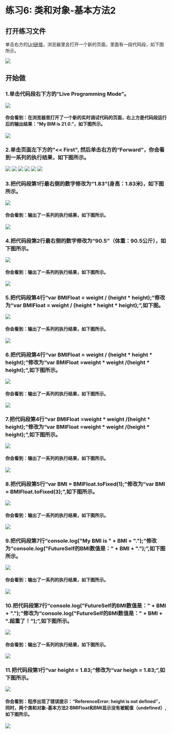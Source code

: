 ﻿# 练习6: 类和对象-基本方法2

## 打开练习文件

单击右方的[Url链接](http://pythontutor.com/visualize.html#code=class%20Food%3A%0A%20%20%20%20def%20__init__%28self,%20caloryFromFood,%20totalFatContent,%20sodiumContent%29%3A%0A%20%20%20%20%20%20%20%20self.calory%20%3D%20caloryFromFood%0A%20%20%20%20%20%20%20%20self.totalFat%20%3D%20totalFatContent%0A%20%20%20%20%20%20%20%20self.sodium%20%3D%20sodiumContent%0A%20%20%20%20def%20getCalory%28self%29%3A%0A%20%20%20%20%20%20%20%20return%20self.calory%0A%20%20%20%20def%20getTotalFat%28self%29%3A%0A%20%20%20%20%20%20%20%20return%20self.totalFat%0A%20%20%20%20def%20getSodium%28self%29%3A%0A%20%20%20%20%20%20%20%20return%20self.sodium%0A%0A%20%20%20%20def%20caloryPercentDV%28self%29%3A%0A%20%20%20%20%20%20%20%20CaloriesDailyValue%20%3D%202000%20%20%20%20%20%20%20%0A%20%20%20%20%20%20%20%20return%20int%28%28self.calory%20*%20100%20/%20CaloriesDailyValue%29%29%0A%20%20%20%20def%20totalFatPercentDV%28self%29%3A%0A%20%20%20%20%20%20%20%20TotalFatDailyValue%20%3D%2065%20%20%0A%20%20%20%20%20%20%20%20return%20int%28%28self.totalFat%20*%20100%20/%20TotalFatDailyValue%29%29%0A%20%20%20%20def%20sodiumPercentDV%28self%29%3A%0A%20%20%20%20%20%20%20%20SodiumDailyValue%20%3D%202400%20%20%20%20%20%0A%20%20%20%20%20%20%20%20return%20int%28%28self.sodium%20*%20100%20/%20SodiumDailyValue%29%29%0A%0AFood1%20%3D%20Food%28450,%2021,%202400%29%0A%0Aprint%28%22%E5%8D%A0%E5%8D%A1%E8%B7%AF%E9%87%8C%E6%AF%8F%E5%A4%A9%E9%9C%80%E6%B1%82%E6%80%BB%E9%87%8F%E7%9A%84%EF%BC%9A%22,Food1.caloryPercentDV%28%29,%22%25%22%29%0Aprint%28%22%E5%8D%A0%E6%80%BB%E8%84%82%E8%82%AA%E6%AF%8F%E5%A4%A9%E9%9C%80%E6%B1%82%E6%80%BB%E9%87%8F%E7%9A%84%EF%BC%9A%22,Food1.totalFatPercentDV%28%29,%22%25%22%29%0Aprint%28%22%E5%8D%A0%E9%92%A0%E6%AF%8F%E5%A4%A9%E9%9C%80%E6%B1%82%E6%80%BB%E9%87%8F%E7%9A%84%EF%BC%9A%22,Food1.sodiumPercentDV%28%29,%22%25%22%29&cumulative=false&heapPrimitives=nevernest&mode=edit&origin=opt-frontend.js&py=3&rawInputLstJSON=%5B%5D&textReferences=false)，浏览器里会打开一个新的页面，里面有一段代码段，如下图所示。

![](/images/章1-快速掌握编程的基础知识/类和对象-基本方法2/0.bmp)

## 开始做

### 1.单击代码段右下方的“Live Programming Mode”。

![](/images/章1-快速掌握编程的基础知识/类和对象-基本方法2/1a.bmp)

#### 你会看到：在浏览器里打开了一个新的实时调试代码的页面，右上方是代码段运行后的输出结果：“My BIM is 21.0.”，如下图所示。

![](/images/章1-快速掌握编程的基础知识/类和对象-基本方法2/1b.bmp)

### 2.单击页面左下方的"<< First", 然后单击右方的“Forward”，你会看到一系列的执行结果，如下图所示。

![](/images/章1-快速掌握编程的基础知识/类和对象-基本方法2/2b1.bmp)
![](/images/章1-快速掌握编程的基础知识/类和对象-基本方法2/2b2.bmp)
![](/images/章1-快速掌握编程的基础知识/类和对象-基本方法2/2b3.bmp)
![](/images/章1-快速掌握编程的基础知识/类和对象-基本方法2/2b4.bmp)
![](/images/章1-快速掌握编程的基础知识/类和对象-基本方法2/2b5.bmp)
![](/images/章1-快速掌握编程的基础知识/类和对象-基本方法2/2b6.bmp)

### 3.把代码段第1行最右侧的数字修改为“1.83”(身高：1.83米)，如下图所示。

![](/images/章1-快速掌握编程的基础知识/类和对象-基本方法2/3a.bmp)

#### 你会看到：输出了一系列的执行结果，如下图所示。

![](/images/章1-快速掌握编程的基础知识/类和对象-基本方法2/3b.bmp)

### 4.把代码段第2行最右侧的数字修改为“90.5”（体重：90.5公斤），如下图所示。

![](/images/章1-快速掌握编程的基础知识/类和对象-基本方法2/4a.bmp)

#### 你会看到：输出了一系列的执行结果，如下图所示。

![](/images/章1-快速掌握编程的基础知识/类和对象-基本方法2/4b.bmp)

### 5.把代码段第4行“var BMIFloat = weight / (height * height);”修改为“var BMIFloat = weight / (height * height * height);”,如下图。

![](/images/章1-快速掌握编程的基础知识/类和对象-基本方法2/5a.bmp)

#### 你会看到：输出了一系列的执行结果，如下图所示。

![](/images/章1-快速掌握编程的基础知识/类和对象-基本方法2/5b.bmp)

### 6.把代码段第4行“var BMIFloat = weight / (height * height * height);”修改为“var BMIFloat =weight * weight /(height * height);”,如下图所示。

![](/images/章1-快速掌握编程的基础知识/类和对象-基本方法2/6a.bmp)

#### 你会看到：输出了一系列的执行结果，如下图所示。

![](/images/章1-快速掌握编程的基础知识/类和对象-基本方法2/6b.bmp)

### 7.把代码段第4行“var BMIFloat =weight * weight /(height * height);”修改为“var BMIFloat =weight * weight /(height * height);”,如下图所示。

![](/images/章1-快速掌握编程的基础知识/类和对象-基本方法2/7a.bmp)

#### 你会看到：输出了一系列的执行结果，如下图所示。

![](/images/章1-快速掌握编程的基础知识/类和对象-基本方法2/7b.bmp)

### 8.把代码段第5行“var BMI = BMIFloat.toFixed(1);”修改为“var BMI = BMIFloat.toFixed(3);”,如下图所示。

![](/images/章1-快速掌握编程的基础知识/类和对象-基本方法2/8a.bmp)

#### 你会看到：输出了一系列的执行结果，如下图所示。

![](/images/章1-快速掌握编程的基础知识/类和对象-基本方法2/8b.bmp)

### 9.把代码段第7行“console.log("My BMI is " + BMI + ".");”修改为“console.log("FutureSelf的BMI数值是：" + BMI + ".");”,如下图所示。

![](/images/章1-快速掌握编程的基础知识/类和对象-基本方法2/9a.bmp)

#### 你会看到：输出了一系列的执行结果，如下图所示。

![](/images/章1-快速掌握编程的基础知识/类和对象-基本方法2/9b.bmp)

### 10.把代码段第7行“console.log("FutureSelf的BMI数值是：" + BMI + ".");”修改为“console.log("FutureSelf的BMI数值是：" + BMI + ".超重了！");”,如下图所示。

![](/images/章1-快速掌握编程的基础知识/类和对象-基本方法2/10a.bmp)

#### 你会看到：输出了一系列的执行结果，如下图所示。

![](/images/章1-快速掌握编程的基础知识/类和对象-基本方法2/10b.bmp)

### 11.把代码段第1行“var height = 1.83;”修改为“var heigh = 1.83;”,如下图所示。

![](/images/章1-快速掌握编程的基础知识/类和对象-基本方法2/11a.bmp)

#### 你会看到：程序出现了错误提示：“ReferenceError: height is not defined”，同时，两个类和对象-基本方法2:BMIFloat和BMI显示没有被赋值（undefined）,如下图所示。

![](/images/章1-快速掌握编程的基础知识/类和对象-基本方法2/11b.bmp)